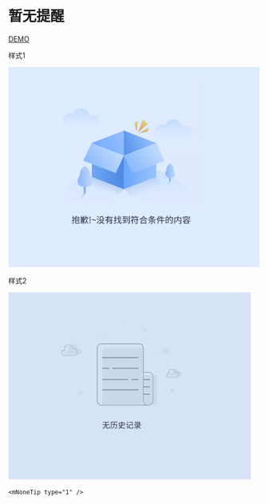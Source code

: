 # 暂无提醒

[DEMO](http://fe.app.gouuse.cn/#/nonetip)

样式1

![](../../assets/none/none1.png)

样式2

![](../../assets/none/none2.png)

```
<mNoneTip type="1" />
```
